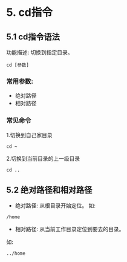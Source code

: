 # 5. cd指令

## 5.1 cd指令语法

功能描述: 切换到指定目录。

```
cd [参数]
```

### 常用参数:
* 绝对路径
* 相对路径

### 常见命令
1.切换到自己家目录
```
cd ~
```

2.切换到当前目录的上一级目录
```
cd ..
```

## 5.2 绝对路径和相对路径
* 绝对路径: 从根目录开始定位。
如:

```
/home
```

* 相对路径: 从当前工作目录定位到要去的目录。

如:

```
../home
```